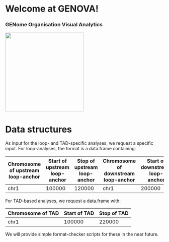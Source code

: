 # Welcome at GENOVA!
### GENome Organisation Visual Analytics
<img src="https://github.com/robinweide/HiSee/raw/master/LOGO.jpg" width="250">

# Data structures
As input for the loop- and TAD-specific analyses, we request a specific input. For loop-analyses, the format is a data.frame containing:

| Chromosome of upstream loop-anchor | Start of upstream loop-anchor | Stop of upstream loop-anchor| Chromosome of downstream loop-anchor | Start of downstream loop-anchor | Stop of downstream loop-anchor  |
| ------------- | ------------- |------------- |------------- |------------- |------------- |
| chr1  | 100000  |  120000  |  chr1  | 200000  |  220000  | 

For TAD-based analyses, we request a data.frame with:

| Chromosome of TAD | Start of TAD | Stop of TAD| 
| ------------- | ------------- |------------- |
| chr1  | 100000  |  220000  | 

We will provide simple format-checker scripts for these in the near future.
